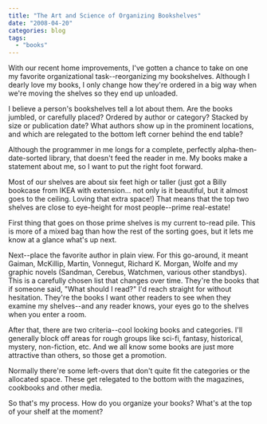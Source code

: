 ```yaml
---
title: "The Art and Science of Organizing Bookshelves"
date: "2008-04-20"
categories: blog
tags:
  - "books"
---
```


With our recent home improvements, I've gotten a chance to take on one my favorite organizational task--reorganizing my bookshelves. Although I dearly love my books, I only change how they're ordered in a big way when we're moving the shelves so they end up unloaded.

I believe a person's bookshelves tell a lot about them. Are the books jumbled, or carefully placed? Ordered by author or category? Stacked by size or publication date? What authors show up in the prominent locations, and which are relegated to the bottom left corner behind the end table?

Although the programmer in me longs for a complete, perfectly alpha-then-date-sorted library, that doesn't feed the reader in me. My books make a statement about me, so I want to put the right foot forward.

Most of our shelves are about six feet high or taller (just got a Billy bookcase from IKEA with extension... not only is it beautiful, but it almost goes to the ceiling. Loving that extra space!) That means that the top two shelves are close to eye-height for most people--prime real-estate!

First thing that goes on those prime shelves is my current to-read pile. This is more of a mixed bag than how the rest of the sorting goes, but it lets me know at a glance what's up next.

Next--place the favorite author in plain view. For this go-around, it meant Gaiman, McKillip, Martin, Vonnegut, Richard K. Morgan, Wolfe and my graphic novels (Sandman, Cerebus, Watchmen, various other standbys). This is a carefully chosen list that changes over time. They're the books that if someone said, "What should I read?" I'd reach straight for without hesitation. They're the books I want other readers to see when they examine my shelves--and any reader knows, your eyes go to the shelves when you enter a room.

After that, there are two criteria--cool looking books and categories. I'll generally block off areas for rough groups like sci-fi, fantasy, historical, mystery, non-fiction, etc. And we all know some books are just more attractive than others, so those get a promotion.

Normally there're some left-overs that don't quite fit the categories or the allocated space. These get relegated to the bottom with the magazines, cookbooks and other media.

So that's my process. How do you organize your books? What's at the top of your shelf at the moment?
